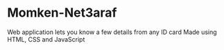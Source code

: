 # Momken-Net3araf
Web application lets you know a few details from any ID card
Made using HTML, CSS and JavaScript
